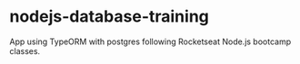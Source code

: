 # nodejs-database-training

App using TypeORM with postgres following Rocketseat Node.js bootcamp classes.
